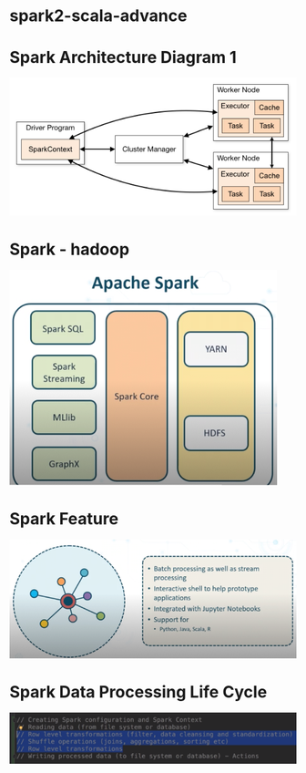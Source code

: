 # spark2-scala-advance


# Spark Architecture Diagram 1

![Test Image 1](cluster-overview.png)

# Spark - hadoop

![Test Image 1](image001.png)

# Spark Feature

![Test Image 1](image002.png)

# Spark Data Processing Life Cycle

![Test Image 1](Data-processing-life-cycling.png)
